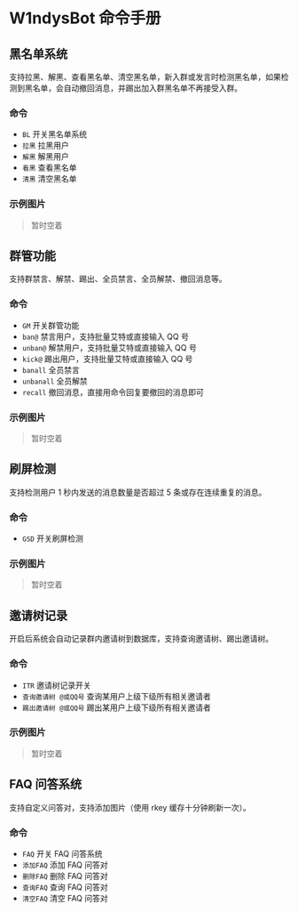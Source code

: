 # W1ndysBot 命令手册

## 黑名单系统

支持拉黑、解黑、查看黑名单、清空黑名单，新入群或发言时检测黑名单，如果检测到黑名单，会自动撤回消息，并踢出加入群黑名单不再接受入群。

### 命令

- `BL` 开关黑名单系统
- `拉黑` 拉黑用户
- `解黑` 解黑用户
- `看黑` 查看黑名单
- `清黑` 清空黑名单

### 示例图片

> 暂时空着

## 群管功能

支持群禁言、解禁、踢出、全员禁言、全员解禁、撤回消息等。

### 命令

- `GM` 开关群管功能
- `ban@` 禁言用户，支持批量艾特或直接输入 QQ 号
- `unban@` 解禁用户，支持批量艾特或直接输入 QQ 号
- `kick@` 踢出用户，支持批量艾特或直接输入 QQ 号
- `banall` 全员禁言
- `unbanall` 全员解禁
- `recall` 撤回消息，直接用命令回复要撤回的消息即可

### 示例图片

> 暂时空着

## 刷屏检测

支持检测用户 1 秒内发送的消息数量是否超过 5 条或存在连续重复的消息。

### 命令

- `GSD` 开关刷屏检测

### 示例图片

> 暂时空着

## 邀请树记录

开启后系统会自动记录群内邀请树到数据库，支持查询邀请树、踢出邀请树。

### 命令

- `ITR` 邀请树记录开关
- `查询邀请树 @或QQ号` 查询某用户上级下级所有相关邀请者
- `踢出邀请树 @或QQ号` 踢出某用户上级下级所有相关邀请者

### 示例图片

> 暂时空着

## FAQ 问答系统

支持自定义问答对，支持添加图片（使用 rkey 缓存十分钟刷新一次）。

### 命令

- `FAQ` 开关 FAQ 问答系统
- `添加FAQ` 添加 FAQ 问答对
- `删除FAQ` 删除 FAQ 问答对
- `查询FAQ` 查询 FAQ 问答对
- `清空FAQ` 清空 FAQ 问答对


